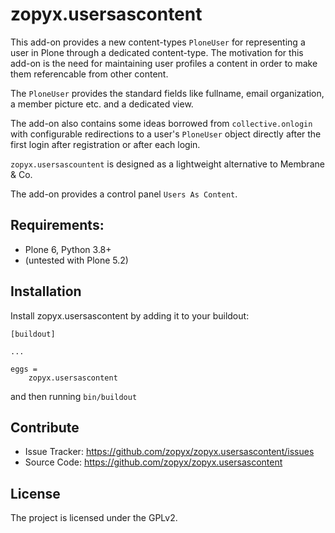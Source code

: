# zopyx.usersascontent

This add-on provides a new content-types `PloneUser` for representing a user in
Plone through a dedicated content-type.  The motivation for   this add-on is the
need for maintaining user profiles a content in order to make them referencable
from other content.

The `PloneUser` provides the standard fields like fullname, email organization,
a member picture etc. and a dedicated view.

The add-on also contains some ideas borrowed from `collective.onlogin` with
configurable redirections to a user's `PloneUser` object directly after the
first login after registration or after each login.

`zopyx.usersascountent` is designed as a lightweight alternative to Membrane & Co.

The add-on provides a control panel `Users As Content`.

## Requirements:

- Plone 6, Python 3.8+
- (untested with Plone 5.2)

## Installation

Install zopyx.usersascontent by adding it to your buildout:

    [buildout]

    ...

    eggs =
        zopyx.usersascontent


and then running ``bin/buildout``


## Contribute

- Issue Tracker: https://github.com/zopyx/zopyx.usersascontent/issues
- Source Code: https://github.com/zopyx/zopyx.usersascontent


## License

The project is licensed under the GPLv2.
